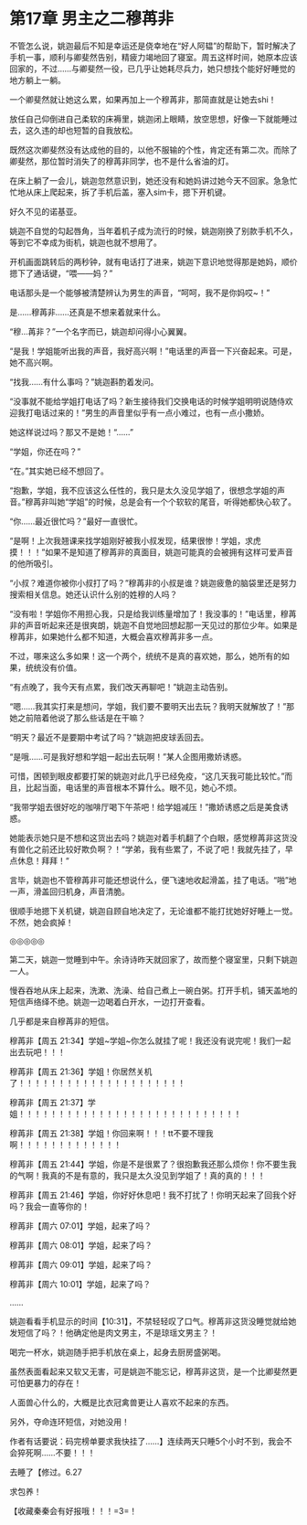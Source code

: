 # 第17章 男主之二穆苒非

不管怎么说，姚迦最后不知是幸运还是侥幸地在“好人阿韫”的帮助下，暂时解决了手机一事，顺利与卿斐然告别，精疲力竭地回了寝室。周五这样时间，她原本应该回家的，不过……与卿斐然一役，已几乎让她耗尽兵力，她只想找个能好好睡觉的地方躺上一躺。

一个卿斐然就让她这么累，如果再加上一个穆苒非，那简直就是让她去shi！

放任自己仰倒进自己柔软的床褥里，姚迦闭上眼睛，放空思想，好像一下就能睡过去，这久违的却也短暂的自我放松。

既然这次卿斐然没有达成他的目的，以他不服输的个性，肯定还有第二次。而除了卿斐然，那位暂时消失了的穆苒非同学，也不是什么省油的灯。

在床上躺了一会儿，姚迦忽然意识到，她还没有和她妈讲过她今天不回家。急急忙忙地从床上爬起来，拆了手机后盖，塞入sim卡，摁下开机键。

好久不见的诺基亚。

姚迦不自觉的勾起唇角，当年着机子成为流行的时候，姚迦刚换了别款手机不久，等到它不幸成为街机，姚迦也就不想用了。

开机画面跳转后的两秒钟，就有电话打了进来，姚迦下意识地觉得那是她妈，顺价摁下了通话键，“喂——妈？”

电话那头是一个能够被清楚辨认为男生的声音，“呵呵，我不是你妈哎~！”

是……穆苒非……还真是不想来着就来什么。

“穆…苒非？”一个名字而已，姚迦却问得小心翼翼。

“是我！学姐能听出我的声音，我好高兴啊！”电话里的声音一下兴奋起来。可是，她不高兴啊。

“找我……有什么事吗？”姚迦斟酌着发问。

“没事就不能给学姐打电话了吗？新生接待我们交换电话的时候学姐明明说随侍欢迎我打电话过来的！”男生的声音里似乎有一点小难过，也有一点小撒娇。

她这样说过吗？那又不是她！“……”

“学姐，你还在吗？”

“在。”其实她已经不想回了。

“抱歉，学姐，我不应该这么任性的，我只是太久没见学姐了，很想念学姐的声音。”穆苒非叫她“学姐”的时候，总是会有一个个软软的尾音，听得她都快心软了。

“你……最近很忙吗？”最好一直很忙。

“是啊！上次我翘课来找学姐刚好被我小叔发现，结果很惨！学姐，求虎摸！！！”如果不是知道了穆苒非的真面目，姚迦可能真的会被拥有这样可爱声音的他所吸引。

“小叔？难道你被你小叔打了吗？”穆苒非的小叔是谁？姚迦疲惫的脑袋里还是努力搜索相关信息。她还认识什么别的姓穆的人吗？

“没有啦！学姐你不用担心我，只是给我训练量增加了！我没事的！”电话里，穆苒非的声音听起来还是很爽朗，姚迦不自觉地回想起那一天见过的那位少年。如果是穆苒非，如果她什么都不知道，大概会喜欢穆苒非多一点。

不过，哪来这么多如果！这一个两个，统统不是真的喜欢她，那么，她所有的如果，统统没有价值。

“有点晚了，我今天有点累，我们改天再聊吧！”姚迦主动告别。

“嗯……我其实打来是想问，学姐，我们要不要明天出去玩？我明天就解放了！”那她之前陪着他说了那么些话是在干嘛？

“明天？最近不是要期中考试了吗？”姚迦把皮球丢回去。

“是哦……可是我好想和学姐一起出去玩啊！”某人企图用撒娇诱惑。

可惜，困顿到眼皮都要打架的姚迦对此几乎已经免疫，“这几天我可能比较忙。”而且，比起当面，电话里的声音根本不算什么。眼不见，她心不烦。

“我带学姐去很好吃的咖啡厅喝下午茶吧！给学姐减压！”撒娇诱惑之后是美食诱惑。

她能表示她只是不想和这货出去吗？姚迦对着手机翻了个白眼，感觉穆苒非这货没有兽化之前还比较好欺负啊？！“学弟，我有些累了，不说了吧！我就先挂了，早点休息！拜拜！“

言毕，姚迦也不管穆苒非可能还想说什么，便飞速地收起滑盖，挂了电话。“啪”地一声，滑盖回归机身，声音清脆。

很顺手地摁下关机键，姚迦自顾自地决定了，无论谁都不能打扰她好好睡上一觉。不然，她会疯掉！

◎◎◎◎◎

第二天，姚迦一觉睡到中午。余诗诗昨天就回家了，故而整个寝室里，只剩下姚迦一人。

慢吞吞地从床上起来，洗漱、洗澡、给自己煮上一碗白粥。打开手机，铺天盖地的短信声络绎不绝。姚迦一边喝着白开水，一边打开查看。

几乎都是来自穆苒非的短信。

穆苒非【周五 21:34】学姐\~学姐\~你怎么就挂了呢！我还没有说完呢！我们一起出去玩吧！！！

穆苒非【周五 21:36】学姐！你居然关机了！！！！！！！！！！！！！！！！！！！！！

穆苒非【周五 21:37】学姐！！！！！！！！！！！！！！！！！！！！！！！！！！！！

穆苒非【周五 21:38】学姐！你回来啊！！！tt不要不理我啊！！！！！！！！！！！！！

穆苒非【周五 21:44】学姐，你是不是很累了？很抱歉我还那么烦你！你不要生我的气啊！我真的不是有意的，我只是太久没见到学姐了！真的真的！！！

穆苒非【周五 21:46】学姐，你好好休息吧！我不打扰了！你明天起来了回我个好吗？我会一直等你的！

穆苒非【周六 07:01】学姐，起来了吗？

穆苒非【周六 08:01】学姐，起来了吗？

穆苒非【周六 09:01】学姐，起来了吗？

穆苒非【周六 10:01】学姐，起来了吗？

……

姚迦看看手机显示的时间【10:31】，不禁轻轻叹了口气。穆苒非这货没睡觉就给她发短信了吗？！他确定他是肉文男主，不是琼瑶文男主？！

喝完一杯水，姚迦随手把手机放在桌上，起身去厨房盛粥喝。

虽然表面看起来又软又无害，可是姚迦不能忘记，穆苒非这货，是一个比卿斐然更可怕更暴力的存在！

人面兽心什么的，大概是比衣冠禽兽更让人喜欢不起来的东西。

另外，夺命连环短信，对她没用！

作者有话要说：码完榜单要求我快挂了……】连续两天只睡5个小时不到，我会不会猝死啊……不要！！！

去睡了【修过。6.27

求包养！

【收藏秦秦会有好报哦！！！=3=！
